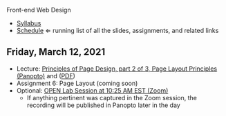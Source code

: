 Front-end Web Design

- [Syllabus](syllabus.md)
- [Schedule](schedule.md)   ⇐ running list of all the slides, assignments, and related links

## Friday, March 12, 2021

- Lecture: [Principles of Page Design, part 2 of 3, Page Layout Principles (Panopto)](https://rochester.hosted.panopto.com/Panopto/Pages/Viewer.aspx?id=d828abe7-13e5-4209-8d83-ace900d7ffd0) and ([PDF](06-principles-of-page-design2/page-layout.pdf)) 
- Assignment 6: Page Layout (coming soon)
- Optional: [OPEN Lab Session at 10:25 AM EST (Zoom)](https://rochester.zoom.us/j/99406386666?pwd=VEV3NWNlSUZEMWlZc2VzNDIwWG1UUT09)
  - If anything pertinent was captured in the Zoom session, the recording will be published in Panopto later in the day

